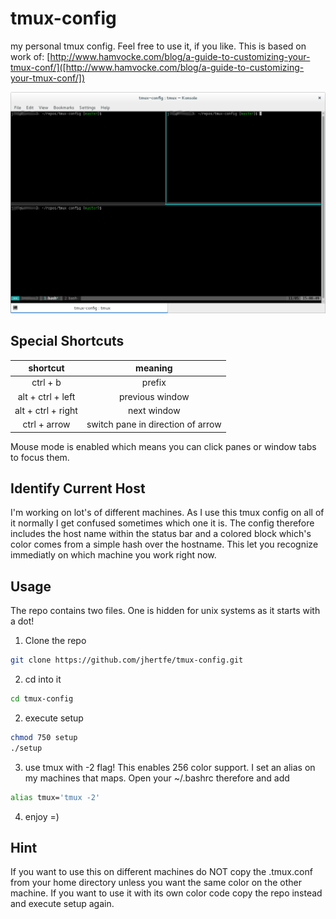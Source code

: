 # tmux-config
my personal tmux config. Feel free to use it, if you like.
This is based on work of: [http://www.hamvocke.com/blog/a-guide-to-customizing-your-tmux-conf/]([http://www.hamvocke.com/blog/a-guide-to-customizing-your-tmux-conf/])

![example](example.png)


## Special Shortcuts

| shortcut | meaning |
| :------: | :-----: |
| ctrl + b |                      prefix |
| alt + ctrl + left  |    previous window |
| alt + ctrl + right |        next window |
| ctrl + arrow | switch pane in direction of arrow|

Mouse mode is enabled which means you can click panes or window tabs to focus them.

## Identify Current Host
I'm working on lot's of different machines. As I use this tmux config on all of it normally I get confused sometimes which one it is.
The config therefore includes the host name within the status bar and a colored block which's color comes from a simple hash over the hostname.
This let you recognize immediatly on which machine you work right now.

## Usage
The repo contains two files. One is hidden for unix systems as it starts with a dot!
1. Clone the repo
```bash
git clone https://github.com/jhertfe/tmux-config.git
```
2. cd into it
```bash
cd tmux-config
```
2. execute setup
```bash
chmod 750 setup
./setup
```
3. use tmux with -2 flag! This enables 256 color support. I set an alias on my machines that maps. Open your ~/.bashrc therefore and add
```bash
alias tmux='tmux -2'
```
4. enjoy =)

## Hint
If you want to use this on different machines do NOT copy the .tmux.conf from your home directory unless you want the same color on the other machine. If you want to use it with its own color code copy the repo instead and execute setup again.